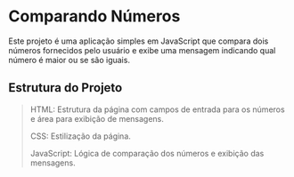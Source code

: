 # Comparando Números

Este projeto é uma aplicação simples em JavaScript que compara dois números fornecidos pelo usuário e exibe uma mensagem indicando qual número é maior ou se são iguais.

## **Estrutura do Projeto**

> HTML: Estrutura da página com campos de entrada para os números e área para exibição de mensagens.
> 
> CSS: Estilização da página.
> 
> JavaScript: Lógica de comparação dos números e exibição das mensagens.
